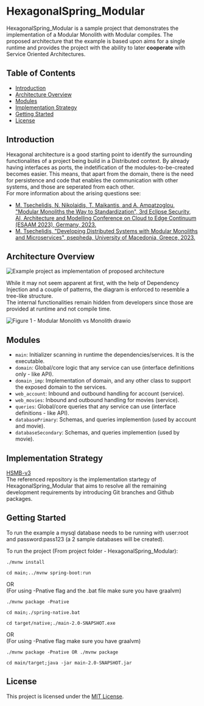 # HexagonalSpring_Modular

HexagonalSpring_Modular is a sample project that demonstrates the implementation of a Modular Monolith with Modular compiles.  The proposed architecture that the example is based upon aims for a single runtime
and provides the project with the ability to later **cooperate** with Service Oriented Architectures.


## Table of Contents

- [Introduction](#introduction)
- [Architecture Overview](#architecture-overview)
- [Modules](#modules)
- [Implementation Strategy](#implementation-strategy)
- [Getting Started](#getting-started)
- [License](#license)

## Introduction

Hexagonal architecture is a good starting point to identify the surrounding functionalites of a project being build in a Distributed context. By already having interfaces as ports, the indetification of the modules-to-be-created becomes easier.
 This means, that apart from the domain, there is the need for persistence and code that enables the communication with other systems, and those are seperated from each other.  
For more information about the arising questions see:  
- [M. Tsechelidis, N. Nikolaidis, T. Maikantis, and A. Ampatzoglou, "Modular Monoliths the Way to Standardization", 3rd Eclipse Security, AI, Architecture and Modelling Conference on Cloud to Edge Continuum (ESAAM 2023), Germany, 2023.](https://www.researchgate.net/publication/373195134_Modular_Monoliths_the_way_to_Standardization)
- [M. Tsechelidis, "Developing Distributed Systems with Modular Monoliths and Microservices", psepheda, University of Macedonia, Greece, 2023.](#BSc-link-TBA)
<a name="esaam-link-TBA"></a><a name="BSc-link-TBA"></a>

## Architecture Overview

![Example project as implementation of proposed architecture](https://github.com/tsechelidisMichail/HexagonalSpring_Modular/assets/82568995/08b2e58d-6e5d-4d7e-8ed3-5ab5895abf9c)  
  
  
While it may not seem apparent at first, with the help of Dependency Injection and a couple of patterns, the diagram is enforced to resemble a tree-like structure.  
The internal functionalities remain hidden from developers since those are provided at runtime and not compile time.

![Figure 1 - Modular Monolith vs Monolith drawio](https://github.com/tsechelidisMichail/HexagonalSpring_Modular/assets/82568995/af7b7cae-1e05-488a-a755-5933bb5c226a)


## Modules

- `main`: Initializer scanning in runtime the dependencies/services. It is the executable.
- `domain`: Global/core logic that any service can use (interface definitions only - like API).
- `domain_imp`: Implementation of domain, and any other class to support the exposed domain to the services.
- `web_account`: Inbound and outbound handling for account (service).
- `web_movies`: Inbound and outbound handling for movies (service).
- `queries`: Global/core queries that any service can use (interface definitions - like API).
- `databasePrimary`: Schemas, and queries implemention (used by account and movie).
- `databaseSecondary`: Schemas, and queries implemention (used by movie).

## Implementation Strategy

[HSMB-v3](https://github.com/tsechelidisMichail/HSMB-v3)  
The referenced repository is the implementation startegy of HexagonalSpring_Modular that aims to resolve all the remaining development requirements by introducing Git branches and Github packages.

## Getting Started

To run the example a mysql database needs to be running with user:root and password:pass123 (a 2 sample databases will be created).

To run the project (From project folder - HexagonalSpring_Modular):
```
./mvnw install
```
```
cd main;../mvnw spring-boot:run
```
OR  
(For using -Pnative flag and the .bat file make sure you have graalvm)
```
./mvnw package -Pnative
```
```
cd main;./spring-native.bat
```
```
cd target/native;./main-2.0-SNAPSHOT.exe
```
OR  
(For using -Pnative flag make sure you have graalvm)
```
./mvnw package -Pnative OR ./mvnw package
```
```
cd main/target;java -jar main-2.0-SNAPSHOT.jar
```

## License

This project is licensed under the [MIT License](LICENSE).

